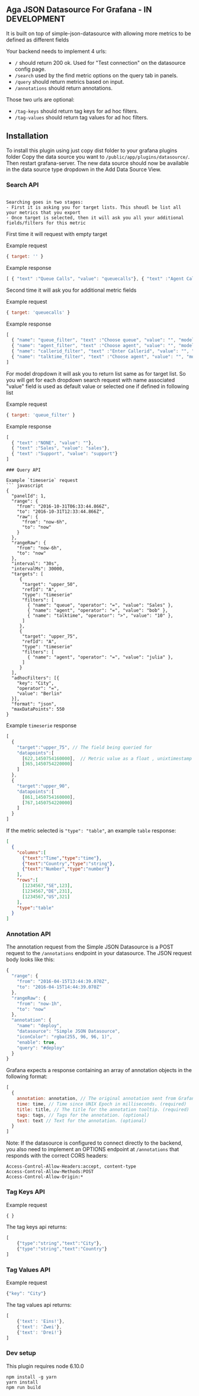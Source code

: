 ## Aga JSON Datasource For Grafana - IN DEVELOPMENT

It is built on top of simple-json-datasource with allowing more metrics to be defined
as different fields

Your backend needs to implement 4 urls:

 * `/` should return 200 ok. Used for "Test connection" on the datasource config page.
 * `/search` used by the find metric options on the query tab in panels.
 * `/query` should return metrics based on input.
 * `/annotations` should return annotations.
 
Those two urls are optional:

 * `/tag-keys` should return tag keys for ad hoc filters.
 * `/tag-values` should return tag values for ad hoc filters.

## Installation

To install this plugin using just copy dist folder to your grafana plugins folder
Copy the data source you want to `/public/app/plugins/datasource/`. Then restart grafana-server. The new data source should now be available in the data source type dropdown in the Add Data Source View.

### Search API
```

Searching goes in two stages:
- First it is asking you for target lists. This shoudl be list all your metrics that you export
- Once target is selected, then it will ask you all your additional fields/filters for this metric

```

First time it will request with empty target

Example request
``` javascript
{ target: '' }
```

Example response
``` javascript
[ { "text" :"Queue Calls", "value": "queuecalls"}, { "text" :"Agent Calls", "value": "agentcalls"} ]
```


Second time it will ask you for additional metric fields

Example request
``` javascript
{ target: 'queuecalls' }
```

Example response
``` javascript
[ 
  { "name": "queue_filter", "text" :"Choose queue", "value": "", "model" : "dropdown"}, 
  { "name": "agent_filter", "text" :"Choose agent", "value": "", "model" : "dropdown"}, 
  { "name": "callerid_filter", "text" :"Enter Callerid", "value": "", "model" : "input"}, 
  { "name": "talktime_filter", "text" :"Choose agent", "value": "", "model" : "conditioninput"}, 
]
```

For model dropdown it will ask you to return list same as for target list. 
So you will get for each dropdown search request with name associated
"value" field is used as default value or selected one if defined in following list

Example request
``` javascript
{ target: 'queue_filter' }
```

Example response
``` javascript
[ 
  { "text" :"NONE", "value": ""}, 
  { "text" :"Sales", "value": "sales"}, 
  { "text" :"Support", "value": "support"}
]
```



```
### Query API

Example `timeserie` request
``` javascript
{
  "panelId": 1,
  "range": {
    "from": "2016-10-31T06:33:44.866Z",
    "to": "2016-10-31T12:33:44.866Z",
    "raw": {
      "from": "now-6h",
      "to": "now"
    }
  },
  "rangeRaw": {
    "from": "now-6h",
    "to": "now"
  },
  "interval": "30s",
  "intervalMs": 30000,
  "targets": [
     { 
      "target": "upper_50", 
      "refId": "A", 
      "type": "timeserie" 
      "filters": [
        { "name": "queue", "operator": "=", "value": "Sales" },
        { "name": "agent", "operator": "=", "value": "bob" },
        { "name": "talktime", "operator": ">", "value": "10" },
      ]
     },
     { 
      "target": "upper_75", 
      "refId": "A", 
      "type": "timeserie" 
      "filters": [
        { "name": "agent", "operator": "=", "value": "julia" },
      ]
     }
  ],
  "adhocFilters": [{
    "key": "City",
    "operator": "=",
    "value": "Berlin"
  }],
  "format": "json",
  "maxDataPoints": 550
}
```

Example `timeserie` response
``` javascript
[
  {
    "target":"upper_75", // The field being queried for
    "datapoints":[
      [622,1450754160000],  // Metric value as a float , unixtimestamp in milliseconds
      [365,1450754220000]
    ]
  },
  {
    "target":"upper_90",
    "datapoints":[
      [861,1450754160000],
      [767,1450754220000]
    ]
  }
]
```

If the metric selected is `"type": "table"`, an example `table` response:
``` json
[
  {
    "columns":[
      {"text":"Time","type":"time"},
      {"text":"Country","type":"string"},
      {"text":"Number","type":"number"}
    ],
    "rows":[
      [1234567,"SE",123],
      [1234567,"DE",231],
      [1234567,"US",321]
    ],
    "type":"table"
  }
]
```


### Annotation API

The annotation request from the Simple JSON Datasource is a POST request to
the `/annotations` endpoint in your datasource. The JSON request body looks like this:
``` javascript
{
  "range": {
    "from": "2016-04-15T13:44:39.070Z",
    "to": "2016-04-15T14:44:39.070Z"
  },
  "rangeRaw": {
    "from": "now-1h",
    "to": "now"
  },
  "annotation": {
    "name": "deploy",
    "datasource": "Simple JSON Datasource",
    "iconColor": "rgba(255, 96, 96, 1)",
    "enable": true,
    "query": "#deploy"
  }
}
```

Grafana expects a response containing an array of annotation objects in the
following format:

``` javascript
[
  {
    annotation: annotation, // The original annotation sent from Grafana.
    time: time, // Time since UNIX Epoch in milliseconds. (required)
    title: title, // The title for the annotation tooltip. (required)
    tags: tags, // Tags for the annotation. (optional)
    text: text // Text for the annotation. (optional)
  }
]
```

Note: If the datasource is configured to connect directly to the backend, you
also need to implement an OPTIONS endpoint at `/annotations` that responds
with the correct CORS headers:

```
Access-Control-Allow-Headers:accept, content-type
Access-Control-Allow-Methods:POST
Access-Control-Allow-Origin:*
```


### Tag Keys API

Example request
``` javascript
{ }
```

The tag keys api returns:
```javascript
[
    {"type":"string","text":"City"},
    {"type":"string","text":"Country"}
]
```

### Tag Values API

Example request
``` javascript
{"key": "City"}
```

The tag values api returns:
```javascript
[
    {'text': 'Eins!'},
    {'text': 'Zwei'},
    {'text': 'Drei!'}
]
```

### Dev setup

This plugin requires node 6.10.0

```
npm install -g yarn
yarn install
npm run build
```